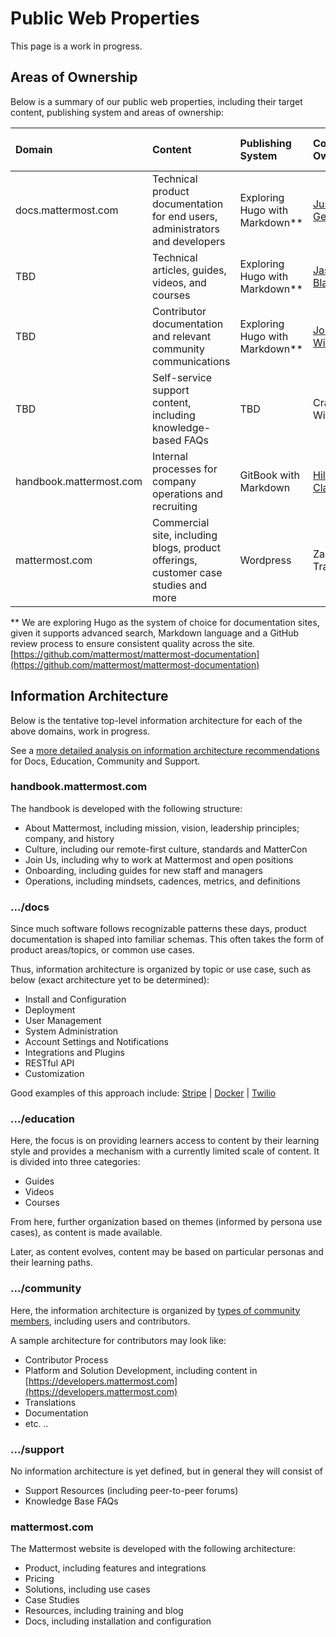 # Public Web Properties

This page is a work in progress.

## Areas of Ownership

Below is a summary of our public web properties, including their target content, publishing system and areas of ownership:

| Domain | Content | Publishing System | Content Owner | Quality Control Owner |
| :--- | :--- | :--- | :--- | :--- |
| docs.mattermost.com | Technical product documentation for end users, administrators and developers | Exploring Hugo with Markdown\*\* | [Justine Geffen](http://github.com/justinegeffen) | [Justine Geffen](http://github.com/justinegeffen) and [Amy Blais](http://github.com/amyblais) |
| TBD | Technical articles, guides, videos, and courses | Exploring Hugo with Markdown\*\* | [Jason Blais](http://github.com/jasonblais) | [Sebastian Faase](https://github.com/faase) |
| TBD | Contributor documentation and relevant community communications | Exploring Hugo with Markdown\*\* | [Joram Wilander](http://github.com/jwilander) | [Joram Wilander](http://github.com/jwilander) |
| TBD | Self-service support content, including knowledge-based FAQs | TBD | Craig Willis | Craig Willis |
| handbook.mattermost.com | Internal processes for company operations and recruiting | GitBook with Markdown | [Hilary Clarke](https://github.com/hilaryclarke) | [Justine Geffen](http://github.com/justinegeffen) and [Amy Blais](http://github.com/amyblais) |
| mattermost.com | Commercial site, including blogs, product offerings, customer case studies and more | Wordpress | Zach Trayner | Lauren Nguyen |

\*\* We are exploring Hugo as the system of choice for documentation sites, given it supports advanced search, Markdown language and a GitHub review process to ensure consistent quality across the site. [https://github.com/mattermost/mattermost-documentation](https://github.com/mattermost/mattermost-documentation)

## Information Architecture

Below is the tentative top-level information architecture for each of the above domains, work in progress.

See a [more detailed analysis on information architecture recommendations](https://docs.google.com/document/d/1CaRpCo0Aic-bDIKGtIA5mbtaH7JarCH-3v7rP-SBFHk/edit#) for Docs, Education, Community and Support.

### handbook.mattermost.com

The handbook is developed with the following structure:

* About Mattermost, including mission, vision, leadership principles; company, and history
* Culture, including our remote-first culture, standards and MatterCon
* Join Us, including why to work at Mattermost and open positions
* Onboarding, including guides for new staff and managers
* Operations, including mindsets, cadences, metrics, and definitions

### .../docs

Since much software follows recognizable patterns these days, product documentation is shaped into familiar schemas. This often takes the form of product areas/topics, or common use cases.

Thus, information architecture is organized by topic or use case, such as below \(exact architecture yet to be determined\):

* Install and Configuration
* Deployment
* User Management
* System Administration
* Account Settings and Notifications
* Integrations and Plugins
* RESTful API
* Customization

Good examples of this approach include: [Stripe](https://stripe.com/docs) \| [Docker](https://docs.docker.com/) \| [Twilio](https://www.twilio.com/docs)

### .../education

Here, the focus is on providing learners access to content by their learning style and provides a mechanism with a currently limited scale of content. It is divided into three categories:

* Guides
* Videos
* Courses

From here, further organization based on themes \(informed by persona use cases\), as content is made available.

Later, as content evolves, content may be based on particular personas and their learning paths.

### .../community

Here, the information architecture is organized by [types of community members](https://docs.mattermost.com/process/community-overview.html), including users and contributors.

A sample architecture for contributors may look like:

* Contributor Process
* Platform and Solution Development, including content in [https://developers.mattermost.com](https://developers.mattermost.com)
* Translations
* Documentation
* etc. ..

### .../support

No information architecture is yet defined, but in general they will consist of

* Support Resources \(including peer-to-peer forums\)
* Knowledge Base FAQs

### mattermost.com

The Mattermost website is developed with the following architecture:

* Product, including features and integrations
* Pricing
* Solutions, including use cases
* Case Studies
* Resources, including training and blog
* Docs, including installation and configuration

